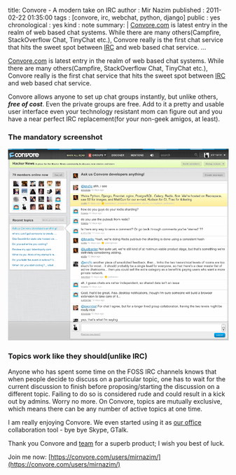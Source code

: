 title: Convore - A modern take on IRC
author : Mir Nazim
published : 2011-02-22 01:35:00
tags : [convore, irc, webchat, python, django]
public : yes
chronological : yes
kind : note
summary: |
    [Convore.com](http://convore.com) is latest entry in the realm of web based chat systems. While there are many others(Campfire, StackOverflow Chat, TinyChat etc.), Convore really is the first chat service that hits the sweet spot between [IRC](http://en.wikipedia.org/wiki/Internet_Relay_Chat "Internet Relay Chat") and web based chat service. 
...

[Convore.com](http://convore.com) is latest entry in the realm of web based chat systems. While there are many others(Campfire, StackOverflow Chat, TinyChat etc.), Convore really is the first chat service that hits the sweet spot between [IRC](http://en.wikipedia.org/wiki/Internet_Relay_Chat "Internet Relay Chat") and web based chat service. 


Convore allows anyone to set up chat groups instantly, but unlike others, _**free of cost**_. Even the private groups are free. Add to it a pretty and usable user interface even your technology resistant mom can figure out and you have a near perfect IRC replacement(for your non-geek amigos, at least).

### The mandatory screenshot
[![Convore][convore.jpg]][convore.jpg]

[convore.jpg]:/media/img/content/convore.png "Convore - Mandatory screenshot"

### Topics work like they should(unlike IRC)

Anyone who has spent some time on the FOSS IRC channels knows that when people decide to discuss on a particular topic, one has to wait for the current discussion to finish before proposing/starting the discussion on a different topic. Failing to do so is considered rude and could result in a kick out by admins. Worry no more. On Convore, topics are mutually exclusive, which means there can be any number of active topics at one time.

I am really enjoying Convore. We even started using it as [our office](http://ikraftsoft.com) collaboration tool - bye bye Skype, GTalk. 

Thank you Convore and [team](https://convore.com/about/) for a superb product; I wish you best of luck.

Join me now: [https://convore.com/users/mirnazim/](https://convore.com/users/mirnazim/)
